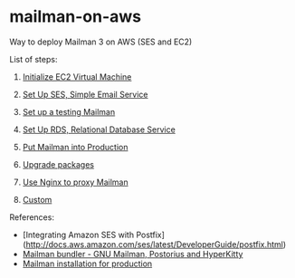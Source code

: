 # mailman-on-aws
Way to deploy Mailman 3 on AWS (SES and EC2)

List of steps:

1. [Initialize EC2 Virtual Machine](00-EC2-init.md)

2. [Set Up SES, Simple Email Service](01-SES.md)

3. [Set up a testing Mailman](02-mailman-testing.md)

4. [Set Up RDS, Relational Database Service](03-rds.md)

5. [Put Mailman into Production](04-mailman-production.md)

6. [Upgrade packages](05-upgrading.md)

7. [Use Nginx to proxy Mailman](06-nginx-proxy.md)

8. [Custom](07-custom.md)

References:
* [Integrating Amazon SES with Postfix] (http://docs.aws.amazon.com/ses/latest/DeveloperGuide/postfix.html)
* [Mailman bundler - GNU Mailman, Postorius and HyperKitty](https://gitlab.com/mailman/mailman-bundler)
* [Mailman installation for production](https://wiki.list.org/DOC/Mailman%203%20installation%20experience)
